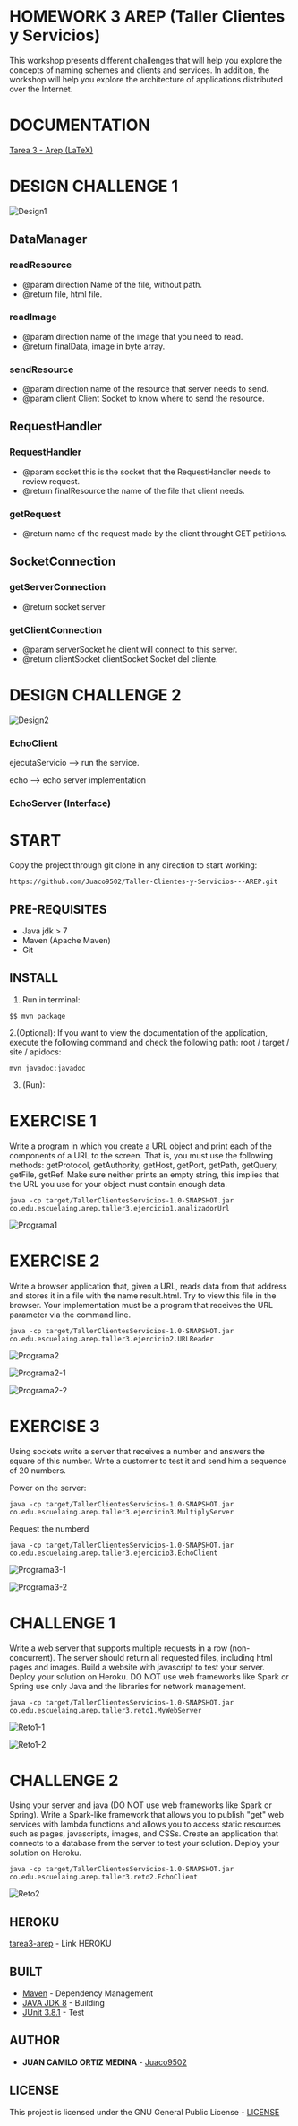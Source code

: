 # HOMEWORK 3 AREP (Taller Clientes y Servicios)


This workshop presents different challenges that will help you explore the concepts of naming schemes and clients and services. In addition, the workshop will help you explore the architecture of applications distributed over the Internet.

# DOCUMENTATION

[Tarea 3 - Arep (LaTeX)](/Tarea3Arep.pdf)

# DESIGN CHALLENGE 1

![Design1](img/diagramaDeClases1.JPG)

## DataManager

### readResource

* @param direction Name of the file, without path.
* @return file, html file.

### readImage
     
* @param direction name of the image that you need to read.
* @return finalData, image in byte array.

### sendResource

* @param direction name of the resource that server needs to send.
* @param client Client Socket to know where to send the resource.

## RequestHandler

### RequestHandler

* @param socket this is the socket that the RequestHandler needs to review request.
* @return finalResource the name of the file that client needs.

### getRequest

* @return name of the request made by the client throught GET petitions.

## SocketConnection

### getServerConnection 

* @return socket server

### getClientConnection 

* @param serverSocket he client will connect to this server. 
* @return clientSocket clientSocket Socket del cliente.



# DESIGN CHALLENGE 2

![Design2](img/diagramaDeClases2.JPG)

### EchoClient

ejecutaServicio --> run the service.

echo --> echo server implementation

### EchoServer (Interface)


# START

Copy the project through git clone in any direction to start working:
```
https://github.com/Juaco9502/Taller-Clientes-y-Servicios---AREP.git
```

## PRE-REQUISITES

* Java jdk > 7
* Maven (Apache Maven)
* Git

## INSTALL

1. Run in terminal:

```
$$ mvn package
```
2.(Optional):
If you want to view the documentation of the application, execute the following command and check the following path: root / target / site / apidocs:

```
mvn javadoc:javadoc
```

3. (Run):

# EXERCISE 1

Write a program in which you create a URL object and print each of the components of a URL to the screen. That is, you must use the following methods: getProtocol, getAuthority, getHost, getPort, getPath, getQuery, getFile, getRef. Make sure neither prints an empty string, this implies that the URL you use for your object must contain enough data.
  
```
java -cp target/TallerClientesServicios-1.0-SNAPSHOT.jar co.edu.escuelaing.arep.taller3.ejercicio1.analizadorUrl

```
![Programa1](img/ejercicio1.JPG)

# EXERCISE 2

Write a browser application that, given a URL, reads data from that address and stores it in a file with the name result.html. Try to view this file in the browser. Your implementation must be a program that receives the URL parameter via the command line.
  
```
java -cp target/TallerClientesServicios-1.0-SNAPSHOT.jar co.edu.escuelaing.arep.taller3.ejercicio2.URLReader

```

![Programa2](img/ejercicio2.JPG)

![Programa2-1](img/ejercicio2-1.JPG)

![Programa2-2](img/ejercicio2-2.JPG)


# EXERCISE 3

Using sockets write a server that receives a number and answers the square of this number. Write a customer to test it and send him a sequence of 20 numbers.
  

Power on the server:
```
java -cp target/TallerClientesServicios-1.0-SNAPSHOT.jar co.edu.escuelaing.arep.taller3.ejercicio3.MultiplyServer

```


Request the numberd
```
java -cp target/TallerClientesServicios-1.0-SNAPSHOT.jar co.edu.escuelaing.arep.taller3.ejercicio3.EchoClient

```

![Programa3-1](img/ejercicio3-1.JPG)

![Programa3-2](img/ejercicio3-2.JPG)



# CHALLENGE 1

Write a web server that supports multiple requests in a row (non-concurrent). The server should return all requested files, including html pages and images. Build a website with javascript to test your server. Deploy your solution on Heroku. DO NOT use web frameworks like Spark or Spring use only Java and the libraries for network management.
  
```
java -cp target/TallerClientesServicios-1.0-SNAPSHOT.jar co.edu.escuelaing.arep.taller3.reto1.MyWebServer

```

![Reto1-1](img/reto1-1.JPG)

![Reto1-2](img/reto1-2.JPG)


# CHALLENGE 2

Using your server and java (DO NOT use web frameworks like Spark or Spring). Write a Spark-like framework that allows you to publish "get" web services with lambda functions and allows you to access static resources such as pages, javascripts, images, and CSSs. Create an application that connects to a database from the server to test your solution. Deploy your solution on Heroku.
  
```
java -cp target/TallerClientesServicios-1.0-SNAPSHOT.jar co.edu.escuelaing.arep.taller3.reto2.EchoClient

```

![Reto2](img/reto2.JPG)


## HEROKU
[tarea3-arep](https://tarea3-arep.herokuapp.com/) - Link HEROKU

## BUILT

* [Maven](https://maven.apache.org/) - Dependency Management
* [JAVA JDK 8](http://www.oracle.com/technetwork/java/javase/overview/index.html) - Building
* [JUnit 3.8.1](https://mvnrepository.com/artifact/junit/junit/3.8.1) - Test


## AUTHOR

* **JUAN CAMILO ORTIZ MEDINA** - [Juaco9502](https://github.com/juaco9502)


## LICENSE

This project is licensed under the GNU General Public License - [LICENSE](LICENSE) 